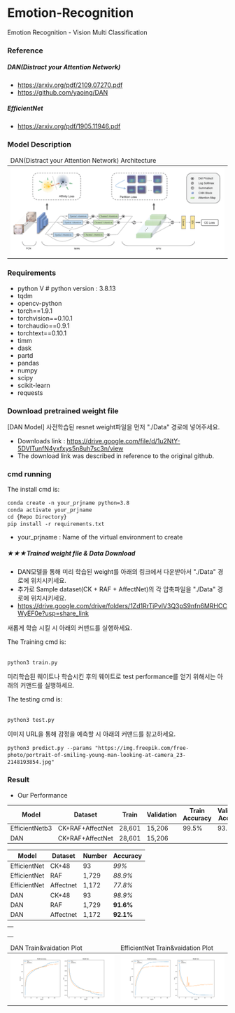# Emotion-Recognition
Emotion Recognition - Vision Multi Classification 

### Reference
##### DAN(Distract your Attention Network)
- https://arxiv.org/pdf/2109.07270.pdf
- https://github.com/yaoing/DAN
##### EfficientNet
- https://arxiv.org/pdf/1905.11946.pdf


### Model Description 
<table>
    <thead>
        <tr>
            <td>DAN(Distract your Attention Network) Architecture</td>
        </tr>
    </thead>
    <tbody>
        <tr>
            <td><img src="https://github.com/hyunyongPark/Emotion-Recognition/blob/main/img/architecture.png"/></td>
        </tr>
    </tbody>
</table>



### Requirements
- python V  # python version : 3.8.13
- tqdm
- opencv-python
- torch==1.9.1
- torchvision==0.10.1
- torchaudio==0.9.1
- torchtext==0.10.1
- timm
- dask
- partd
- pandas
- numpy
- scipy
- scikit-learn
- requests

### Download pretrained weight file
[DAN Model]
사전학습된 resnet weight파일을 먼저 "./Data" 경로에 넣어주세요.
- Downloads link : https://drive.google.com/file/d/1u2NtY-5DVlTunfN4yxfxys5n8uh7sc3n/view
- The download link was described in reference to the original github.

### cmd running

The install cmd is:
```
conda create -n your_prjname python=3.8
conda activate your_prjname
cd {Repo Directory}
pip install -r requirements.txt
```
- your_prjname : Name of the virtual environment to create

##### ★★★Trained weight file & Data Download 
- DAN모델을 통해 미리 학습된 weight를 아래의 링크에서 다운받아서 "./Data" 경로에 위치시키세요.
- 추가로 Sample dataset(CK + RAF + AffectNet)의 각 압축파일을 "./Data" 경로에 위치시키세요.
- https://drive.google.com/drive/folders/1Zd1RrTjPvlV3Q3pS9nfn6MRHCCWyEF0e?usp=share_link

새롭게 학습 시킬 시 아래의 커맨드를 실행하세요.

The Training cmd is:
```

python3 train.py 

```

미리학습된 웨이트나 학습시킨 후의 웨이트로 test performance를 얻기 위해서는 아래의 커맨드를 실행하세요.

The testing cmd is: 
```

python3 test.py 

```

이미지 URL을 통해 감정을 예측할 시 아래의 커맨드를 참고하세요.
```
python3 predict.py --params "https://img.freepik.com/free-photo/portrait-of-smiling-young-man-looking-at-camera_23-2148193854.jpg"

```


### Result
- Our Performance


|Model|Dataset|Train|Validation|Train Accuracy|Validation Accuracy|
|---|---|---|---|---|---|
|EfficientNetb3|CK+RAF+AffectNet|28,601|15,206|99.5%|93.7%|
|DAN|CK+RAF+AffectNet|28,601|15,206|||



|Model|Dataset|Number|Accuracy|
|---|---|---|---|
|EfficientNet|CK+48|93|*99%*|
|EfficientNet|RAF|1,729|*88.9%*|
|EfficientNet|Affectnet|1,172|*77.8%*|
|DAN|CK+48|93|*98.9%*|
|DAN|RAF|1,729|**91.6%**|
|DAN|Affectnet|1,172|**92.1%**|

<table>
    </thead>
    <tbody>
        <tr>
            <td><img src=""/></td>
        </tr>
    </tbody>
</table>

<table>
    <thead>
        <tr>
            <td>DAN Train&vaidation Plot</td>
            <td>EfficientNet Train&vaidation Plot</td>
        </tr>
    </thead>
    <tbody>
        <tr>
            <td><img src="https://github.com/hyunyongPark/Emotion-Recognition/blob/main/img/Training%20%26%20Validation%20train%20Plot.png"/></td>
            <td><img src="https://github.com/hyunyongPark/Emotion-Recognition/blob/main/img/efficientnet_b3%20Training%20%26%20Validation%20Plot.png"/></td>
        </tr>
    </tbody>
</table>
